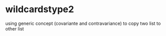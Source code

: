 # wildcardstype2
using generic concept (covariante and contravariance) to copy two list to other list
